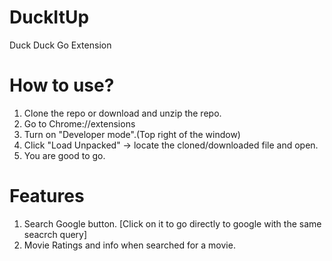 # DuckItUp
Duck Duck Go Extension

# How to use?
1. Clone the repo or download and unzip the repo.
2. Go to Chrome://extensions
3. Turn on "Developer mode".(Top right of the window)
3. Click "Load Unpacked" -> locate the cloned/downloaded file and open.
4. You are good to go.

# Features
1. Search Google button. [Click on it to go directly to google with the same seacrch query]
2. Movie Ratings and info when searched for a movie.
